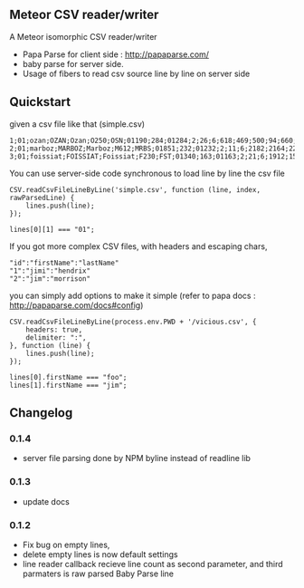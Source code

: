 
Meteor CSV reader/writer
----

A Meteor isomorphic CSV reader/writer


 - Papa Parse for client side : http://papaparse.com/
 - baby parse for server side.
 - Usage of fibers to read csv source line by line on server side


Quickstart
----

given a csv file like that (simple.csv)

    1;01;ozan;OZAN;Ozan;O250;OSN;01190;284;01284;2;26;6;618;469;500;94;660;4.91667;46.3833;2866;51546;+45456;462330;170;205;14126;8823;26916
    2;01;marboz;MARBOZ;Marboz;M612;MRBS;01851;232;01232;2;11;6;2182;2164;2200;54;4014;5.25;46.3333;3246;51492;+51530;462033;194;240;4580;14287;1768
    3;01;foissiat;FOISSIAT;Foissiat;F230;FST;01340;163;01163;2;21;6;1912;1562;1900;47;4036;5.18333;46.3667;3153;51523;+51029;462213;186;228;5227;15952;1738

You can use server-side code synchronous to load line by line the csv file

    CSV.readCsvFileLineByLine('simple.csv', function (line, index, rawParsedLine) {
        lines.push(line);
    });

    lines[0][1] === "01";

If you got more complex CSV files, with headers and escaping chars,

    "id":"firstName":"lastName"
    "1":"jimi":"hendrix"
    "2":"jim":"morrison"

you can simply add options to make it simple (refer to papa docs : http://papaparse.com/docs#config)

    CSV.readCsvFileLineByLine(process.env.PWD + '/vicious.csv', {
        headers: true,
        delimiter: ":",
    }, function (line) {
        lines.push(line);
    });

    lines[0].firstName === "foo";
    lines[1].firstName === "jim";





Changelog
----

### 0.1.4

  - server file parsing done by NPM byline instead of readline lib

### 0.1.3

  - update docs

### 0.1.2

  - Fix bug on empty lines, 
  - delete empty lines is now default settings
  - line reader callback recieve line count as second parameter, and third parmaters is raw parsed Baby Parse line
